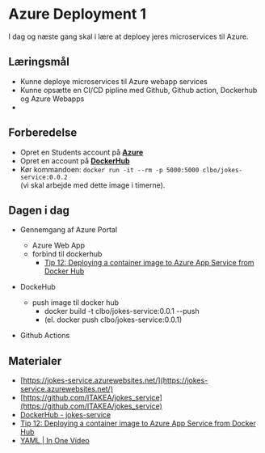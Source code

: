 # Azure Deployment 1
I dag og næste gang skal i lære at deploey jeres microservices til Azure.

## Læringsmål
* Kunne deploye microservices til Azure webapp services
* Kunne opsætte en CI/CD pipline med Github, Github action, Dockerhub og Azure Webapps
* 
## Forberedelse
* Opret en Students account på **[Azure](https://azure.microsoft.com/en-us/free/students/)**
* Opret en account på **[DockerHub](https://hub.docker.com/)**
* Kør kommandoen: `docker run -it --rm -p 5000:5000 clbo/jokes-service:0.0.2`      
    (vi skal arbejde med dette image i timerne).


## Dagen i dag
* Gennemgang af Azure Portal
    * Azure Web App
    * forbind til dockerhub 
        * [Tip 12: Deploying a container image to Azure App Service from Docker Hub](https://www.youtube.com/watch?v=_LNOg8kU4CE)
* DockeHub
    * push image til docker hub
        * docker build -t clbo/jokes-service:0.0.1 --push
        * (el. docker push clbo/jokes-service:0.0.1)

* Github Actions

## Materialer
* [https://jokes-service.azurewebsites.net/](https://jokes-service.azurewebsites.net/)
* [https://github.com/ITAKEA/jokes_service](https://github.com/ITAKEA/jokes_service)
* [DockerHub - jokes-service](https://hub.docker.com/r/clbo/joke-service)
* [Tip 12: Deploying a container image to Azure App Service from Docker Hub](https://www.youtube.com/watch?v=_LNOg8kU4CE)
* [YAML | In One Video](https://www.youtube.com/watch?v=cdLNKUoMc6c)

<!-- * [Use persistent shared storage](https://learn.microsoft.com/en-us/azure/app-service/configure-custom-container?pivots=container-linux&tabs=debian#use-persistent-shared-storage) -->